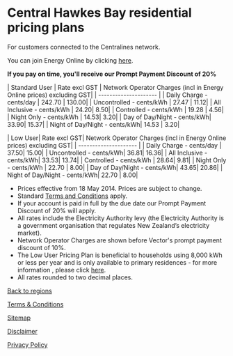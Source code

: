 # Central Hawkes Bay residential pricing plans
For customers connected to the Centralines network.


You can join Energy Online by clicking [here](http://www.energyonline.co.nz/Default.aspx?tabid=98).

**If you pay on time, you'll receive our Prompt Payment Discount of 20%**


| Standard User	| Rate excl GST	| Network Operator Charges (incl in Energy Online prices) excluding GST| 
| --------------------- | 
| Daily Charge - cents/day	| 242.70	| 130.00| 
| Uncontrolled - cents/kWh	| 27.47	| 11.12| 
| All Inclusive - cents/kWh	| 24.20| 	8.50| 
| Controlled - cents/kWh	| 19.28	| 4.56| 
| Night Only - cents/kWh	| 14.53| 	3.20| 
| Day of Day/Night - cents/kWh| 	33.90| 	15.37| 
| Night of Day/Night - cents/kWh| 	14.53	| 3.20| 
 

| Low User| 	Rate excl GST| 	Network Operator Charges (incl in Energy Online prices) excluding GST| 
| --------------------- | 
| Daily Charge - cents/day	| 37.50| 	15.00| 
| Uncontrolled - cents/kWh| 	36.81| 	16.36| 
| All Inclusive - cents/kWh| 	33.53| 	13.74| 
| Controlled - cents/kWh	| 28.64| 	9.81| 
| Night Only - cents/kWh	| 22.70	| 8.00| 
| Day of Day/Night - cents/kWh| 	43.65| 	20.86| 
| Night of Day/Night - cents/kWh| 	22.70	| 8.00| 

- Prices effective from 18 May 2014. Prices are subject to change.
- Standard [Terms and Conditions](http://www.energyonline.co.nz/Default.aspx?tabid=169) apply.
- If your account is paid in full by the due date our Prompt Payment Discount of 20% will apply.
- All rates include the Electricity Authority levy (the Electricity Authority is a government organisation that regulates New Zealand’s electricity market).
- Network Operator Charges are shown before Vector's prompt payment discount of 10%.
- The Low User Pricing Plan is beneficial to households using 8,000 kWh or less per year and is only available to primary residences - for more information , please click [here](http://www.energyonline.co.nz/Default.aspx?tabid=148).
- All rates rounded to two decimal places.


[Back to regions](http://www.energyonline.co.nz/residential/pricing_plans/residential_electricity_pricing_plans)

[Terms & Conditions](http://www.energyonline.co.nz/terms)

[Sitemap](http://www.energyonline.co.nz/home/site_map)

[Disclaimer](http://www.energyonline.co.nz/home/site_map/disclaimer)

[Privacy Policy](http://www.energyonline.co.nz/home/site_map/privacy_policy)